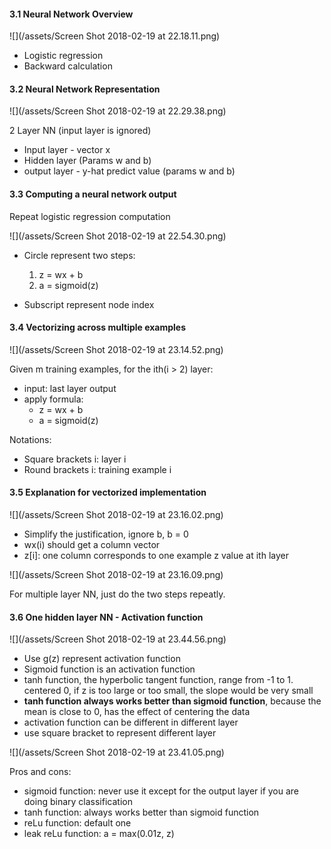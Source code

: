 #### 3.1 Neural Network Overview
![](/assets/Screen Shot 2018-02-19 at 22.18.11.png)

- Logistic regression
- Backward calculation 

#### 3.2 Neural Network Representation 

![](/assets/Screen Shot 2018-02-19 at 22.29.38.png)

2 Layer NN (input layer is ignored)
- Input layer - vector x
- Hidden layer (Params w and b)
- output layer - y-hat predict value (params w and b)

#### 3.3 Computing a neural network output

Repeat logistic regression computation 

![](/assets/Screen Shot 2018-02-19 at 22.54.30.png)


- Circle represent two steps:
    1. z = wx + b
    2. a = sigmoid(z)

- Subscript represent node index

#### 3.4  Vectorizing across multiple examples
![](/assets/Screen Shot 2018-02-19 at 23.14.52.png)

Given m training examples, for the ith(i > 2) layer:
- input: last layer output 
- apply formula:
  - z = wx + b
  - a = sigmoid(z)

Notations:
- Square brackets i: layer i
- Round brackets i: training example i

#### 3.5 Explanation for vectorized implementation 
![](/assets/Screen Shot 2018-02-19 at 23.16.02.png)

- Simplify the justification, ignore b, b = 0
- wx(i) should get a column vector
- z[i]: one column corresponds to one example z value at ith layer

![](/assets/Screen Shot 2018-02-19 at 23.16.09.png)

For multiple layer NN, just do the two steps repeatly. 

#### 3.6 One hidden layer NN - Activation function 

![](/assets/Screen Shot 2018-02-19 at 23.44.56.png)

- Use g(z) represent activation function 
- Sigmoid function is an activation function
- tanh function, the hyperbolic tangent function, range from -1 to 1. centered 0, if z is too large or too small, the slope would be very small
- **tanh function always works better than sigmoid function**, because the mean is close to 0, has the effect of centering the data
- activation function can be different in different layer 
- use square bracket to represent different layer 

![](/assets/Screen Shot 2018-02-19 at 23.41.05.png)

Pros and cons:
- sigmoid function: never use it except for the output layer if you are doing binary classification 
- tanh function: always works better than sigmoid function
- reLu function: default one
- leak reLu function: a = max(0.01z, z)


  




 



